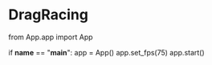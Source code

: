 # DragRacing
 
from App.app import App



if __name__ == "__main__":
    app = App()
    app.set_fps(75)
    app.start()